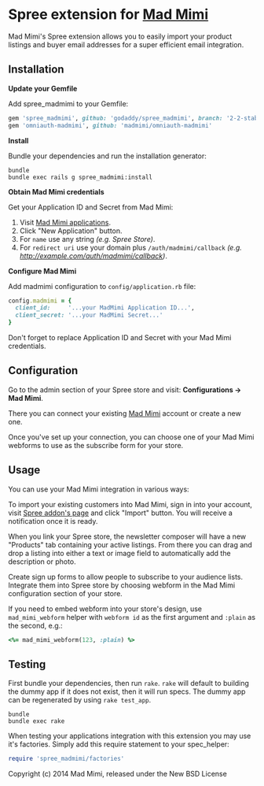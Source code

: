 Spree extension for [Mad Mimi](https://madmimi.com)
============

Mad Mimi's Spree extension allows you to easily import your product listings and buyer email addresses for a super efficient email integration.

Installation
------------

**Update your Gemfile**

Add spree_madmimi to your Gemfile:

```ruby
gem 'spree_madmimi', github: 'godaddy/spree_madmimi', branch: '2-2-stable'
gem 'omniauth-madmimi', github: 'madmimi/omniauth-madmimi'
```

**Install**

Bundle your dependencies and run the installation generator:

```shell
bundle
bundle exec rails g spree_madmimi:install
```

**Obtain Mad Mimi credentials**

Get your Application ID and Secret from Mad Mimi:

1. Visit [Mad Mimi applications](http://madmimi.com/oauth/applications).
2. Click "New Application" button.
3. For `name` use any string *(e.g. Spree Store)*.
4. For `redirect uri` use your domain plus `/auth/madmimi/callback` *(e.g. http://example.com/auth/madmimi/callback)*.

**Configure Mad Mimi**

Add madmimi configuration to `config/application.rb` file:

```ruby
config.madmimi = {
  client_id:     '...your MadMimi Application ID...',
  client_secret: '...your MadMimi Secret...'
}
```

Don't forget to replace Application ID and Secret with your Mad Mimi credentials.


Configuration
-------------

Go to the admin section of your Spree store and visit: **Configurations &rarr; Mad Mimi**.

There you can connect your existing [Mad Mimi](https://madmimi.com) account or create a new one.

Once you've set up your connection, you can choose one of your Mad Mimi webforms to use as the subscribe form for your store.

Usage
-----

You can use your Mad Mimi integration in various ways:

To import your existing customers into Mad Mimi, sign in into your account, visit [Spree addon's page][1] and click "Import" button. You will receive a notification once it is ready.

When you link your Spree store, the newsletter composer will have a new "Products" tab containing your active listings. From there you can drag and drop a listing into either a text or image field to automatically add the description or photo.

Create sign up forms to allow people to subscribe to your audience lists. Integrate them into Spree store by choosing webform in the Mad Mimi configuration section of your store.

If you need to embed webform into your store's design, use `mad_mimi_webform` helper with `webform id` as the first argument and `:plain` as the second, e.g.:

```ruby
<%= mad_mimi_webform(123, :plain) %>
```

Testing
-------

First bundle your dependencies, then run `rake`. `rake` will default to building the dummy app if it does not exist, then it will run specs. The dummy app can be regenerated by using `rake test_app`.

```shell
bundle
bundle exec rake
```

When testing your applications integration with this extension you may use it's factories.
Simply add this require statement to your spec_helper:

```ruby
require 'spree_madmimi/factories'
```

Copyright (c) 2014 Mad Mimi, released under the New BSD License


  [1]: http://madmimi.com/spree/edit
